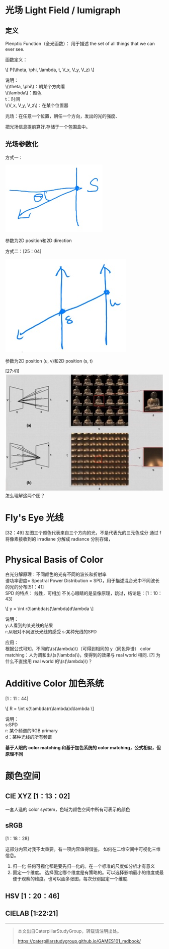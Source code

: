 
# 光场 Light Field / lumigraph­

## 定义
Plenptic Function（全光函数）：
用于描述 the set of all things that we can ever see.

函数定义：

\\[
P(\theta, \phi, \lambda, t, V_x, V_y, V_z)
\\]

说明：  
\\(\theta, \phi\\)：朝某个方向看  
\\(\lambda\\)：颜色  
t：时间  
\\(V_x, V_y, V_z\\)：在某个位置器  

光场：在任意一个位置，朝任一个方向，发出的光的强度、

把光场信息提前算好.存储于一个包围盒中。  

## 光场参数化

方式一：

![](../assets/20.PNG)

参数为2D position和2D direction

方式二：[25：04]

![](../assets/21.PNG)  

参数为2D position (u, v)和2D position (s, t)

[27:41]
![](../assets/22.PNG)  
怎么理解这两个图？

# Fly's Eye 光线

[32：49] 左图三个颜色代表来自三个方向的光，不是代表光的三元色成分
通过 f 将像素接收到的 irradiane 分­解成 radiance 分别存储，

# Physical Basis of Color 

白光分解原理：不同颜色的光有不同的波长和折射率  
谱功率密度= Spectral Power Distribution = SPD，用于描述混合光中不同波长的光的分布[51：41]  
SPD 的特点： 线性，可相加
不关心眼睛的是呈像原理，跳过，结论是：[1：10：43]

\\[
y = \int r(\\lambda)s(\lambda)d\lambda
\\]

说明：  
y:人看到的某光线的结果  
r:从眼对不同波长光线的感受
s:某种光线的SPD

应用：  
根据公式可知，不同的\\(s(\lambda)\\)（可得到相同的 y（同色异谱）
color matching：人为调和出\\(s(\lambda)\\)，使得到的效果与 real world 相同.
[?] 为什么不直接用 real world 的\\(s(\lambda)\\)？

# Additive Color 加色系统

[1：11：44]

\\[
R = \int  s(\\lambda)r(\lambda)d\lambda
\\]

说明：  
s:SPD  
r: 某个频谱的RGB primary    
d：某种光线的所有频谱

**基于人眼的 color matching 和基于加色系统的 color matching，公式相似，但原理不同**

# 颜色空间

## CIE XYZ [1：13：02]

一套人造的 color system，色域为颜色空间中所有可表示的颜色

## sRGB

[1：18：28]

这部分内容对我不太重要。有一项内容值得借鉴。
如何在二维空间中可视化三维信息。

1. 归一化
任何可视化都是要先归一化的。在一个标准的尺度如分析才有意义
2. 固定一个维度。
选择固定哪个维度是有策略的。可以选择影响最小的维度或最便于观察的维度。也可以画多张图，每次分别固定一个维度.

## HSV [1：20：46]

## CIELAB [1:22:21]




------------------------------

> 本文出自CaterpillarStudyGroup，转载请注明出处。
>
> https://caterpillarstudygroup.github.io/GAMES101_mdbook/
